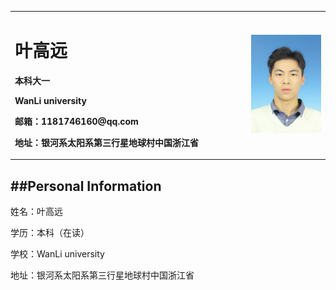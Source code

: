 <table border="0">
  <tr>
    <td width="75%">
      <h1>叶高远</h1>
      <p><b>本科大一</b></p>
      <p><b>WanLi university</b></p>
      <p><b>邮箱：1181746160@qq.com</b></p>
      <p><b>地址：银河系太阳系第三行星地球村中国浙江省</b></p>
    </td>
    <td width="25%"> 
      <img src="/Gyeee.jpg" width="100%">
    </td>
  </tr>
</table>
<h2>##Personal Information</h2>
<p>姓名：叶高远</p>
<p>学历：本科（在读）</p>
<p>学校：WanLi university</p>
<p>地址：银河系太阳系第三行星地球村中国浙江省</p>

